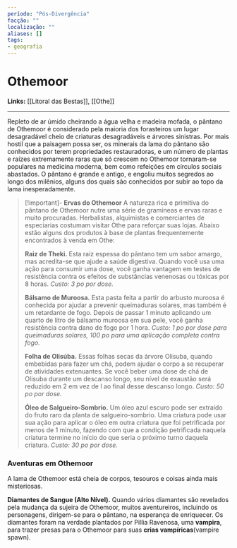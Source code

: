 ```yaml
---
período: "Pós-Divergência"
facção: ""
localização: ""
aliases: []
tags:
- geografia
---
```


# **Othemoor**

**Links:** [[Litoral das Bestas]], [[Othe]]

---
Repleto de ar úmido cheirando a água velha e madeira mofada, o pântano de Othemoor é considerado pela maioria dos forasteiros um lugar desagradável cheio de criaturas desagradáveis e árvores sinistras. Por mais hostil que a paisagem possa ser, os minerais da lama do pântano são conhecidos por terem propriedades restauradoras, e um número de plantas e raízes extremamente raras que só crescem no Othemoor tornaram-se populares na medicina moderna, bem como refeições em círculos sociais abastados. O pântano é grande e antigo, e engoliu muitos segredos ao longo dos milênios, alguns dos quais são conhecidos por subir ao topo da lama inesperadamente.

> [!important]- **Ervas do Othemoor**
> A natureza rica e primitiva do pântano de Othemoor nutre uma série de gramíneas e ervas raras e muito procuradas. Herbalistas, alquimistas e comerciantes de especiarias costumam visitar Othe para reforçar suas lojas. Abaixo estão alguns dos produtos à base de plantas frequentemente encontrados à venda em Othe:
>
> **Raiz de Theki.** Esta raiz espessa do pântano tem um sabor amargo, mas acredita-se que ajude a saúde digestiva. Quando você usa uma ação para consumir uma dose, você ganha vantagem em testes de resistência contra os efeitos de substâncias venenosas ou tóxicas por 8 horas. *Custo: 3 po por dose.*
>
> **Bálsamo de Muroosa.** Esta pasta feita a partir do arbusto muroosa é conhecida por ajudar a prevenir queimaduras solares, mas também é um retardante de fogo. Depois de passar 1 minuto aplicando um quarto de litro de bálsamo muroosa em sua pele, você ganha resistência contra dano de fogo por 1 hora. *Custo: 1 po por dose para queimaduras solares, 100 po para uma aplicação completa contra fogo.*
>
> **Folha de Olisúba.** Essas folhas secas da árvore Olisuba, quando embebidas para fazer um chá, podem ajudar o corpo a se recuperar de atividades extenuantes. Se você beber uma dose de chá de Olisuba durante um descanso longo, seu nível de exaustão será reduzido em 2 em vez de l ao final desse descanso longo. *Custo: 50 po por dose.*
>
> **Óleo de Salgueiro-Sombrio.** Um óleo azul escuro pode ser extraído do fruto raro da planta de salgueiro-sombrio. Uma criatura pode usar sua ação para aplicar o óleo em outra criatura que foi petrificada por menos de 1 minuto, fazendo com que a condição petrificada naquela criatura termine no início do que seria o próximo turno daquela criatura. *Custo: 30 po por dose.*

### **Aventuras em Othemoor**
A lama de Othemoor está cheia de corpos, tesouros e coisas ainda mais misteriosas. 

**Diamantes de Sangue (Alto Nível).** Quando vários diamantes são revelados pela mudança da sujeira de Othemoor, muitos aventureiros, incluindo os personagens, dirigem-se para o pântano, na esperança de enriquecer. Os diamantes foram na verdade plantados por Pillia Ravenosa, uma **vampira**, para trazer presas para o Othemoor para suas **crias vampíricas**(vampire spawn).